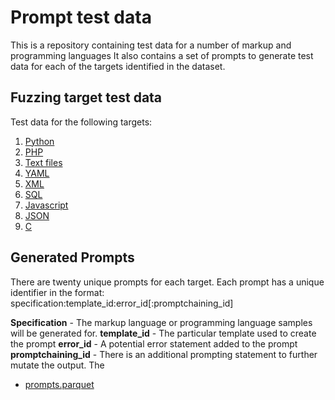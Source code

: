 # Prompt test data
This is a repository containing test data for a number of markup and programming languages It also contains a
set of prompts to generate test data for each of the targets identified in the dataset.

## Fuzzing target test data

Test data for the following targets: 
1. [Python](test%20files/python/README.md)
2. [PHP](test%20files/php/README.md)
3. [Text files](test%20files/txt/README.md)
4. [YAML](test%20files/yaml/README.md)
5. [XML](test%20files/xml/README.md)
6. [SQL](test%20files/sql/README.md)
7. [Javascript](test%20files/js/README.md)
8. [JSON](test%20files/json/README.md)
9. [C](test%20files/c/README.md)

## Generated Prompts
There are twenty unique prompts for each target. Each prompt has a unique identifier in the format: specification:template_id:error_id[:promptchaining_id]

**Specification** - The markup language or programming language samples will be generated for.
**template_id** - The particular template used to create the prompt
**error_id** - A potential error statement added to the prompt
**promptchaining_id** - There is an additional prompting statement to further mutate the output.
The 

- [prompts.parquet](test@20files/prompts.parquet)
